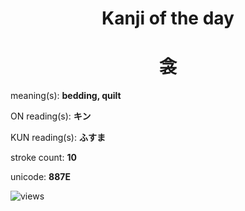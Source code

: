 <h1 align="center">Kanji of the day</h1>
<h1 align="center">衾</h1>
<p align="left">meaning(s): <b>bedding, quilt</b></p>
<p align="left">ON reading(s): <b>キン</b></p>
<p align="left">KUN reading(s): <b>ふすま</b></p>
<p align="left">stroke count: <b>10</b></p>
<p align="left">unicode: <b>887E</b></p>
<p align="left"><img src="https://komarev.com/ghpvc/?username=tristanwagner-kanjioftheday&label=Views&color=0e75b6&style=flat" alt="views"/></p>
